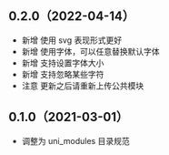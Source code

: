 ## 0.2.0（2022-04-14）

- 新增 使用 svg 表现形式更好
- 新增 使用字体，可以任意替换默认字体
- 新增 支持设置字体大小
- 新增 支持忽略某些字符
- 注意 更新之后请重新上传公共模块

## 0.1.0（2021-03-01）

- 调整为 uni_modules 目录规范
